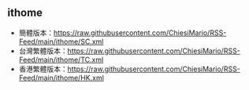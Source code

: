 ## ithome
- 簡體版本：https://raw.githubusercontent.com/ChiesiMario/RSS-Feed/main/ithome/SC.xml
- 台灣繁體版本：https://raw.githubusercontent.com/ChiesiMario/RSS-Feed/main/ithome/TC.xml
- 香港繁體版本：https://raw.githubusercontent.com/ChiesiMario/RSS-Feed/main/ithome/HK.xml